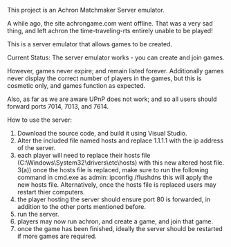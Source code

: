 This project is an Achron Matchmaker Server emulator.

A while ago, the site achrongame.com went offline.
That was a very sad thing, and left achron the time-traveling-rts entirely unable to be played!

This is a server emulator that allows games to be created.

Current Status:
The server emulator works - you can create and join games.

However, games never expire; and remain listed forever.
Additionally games never display the correct number of players in the games, but this is cosmetic only, and games function as expected.

Also, as far as we are aware UPnP does not work; and so all users should forward ports 7014, 7013, and 7614.

How to use the server:
1) Download the source code, and build it using Visual Studio.
2) Alter the included file named hosts and replace 1.1.1.1 with the ip address of the server.
3) each player will need to replace their hosts file (C:\Windows\System32\drivers\etc\hosts) with this new altered host file.
3(a)) once the hosts file is replaced, make sure to run the following command in cmd.exe as admin: 
ipconfig /flushdns
this will apply the new hosts file. Alternatively, once the hosts file is replaced users may restart thier computers.
4) the player hosting the server should ensure port 80 is forwarded, in addition to the other ports mentioned before.
5) run the server.
6) players may now run achron, and create a game, and join that game.
7) once the game has been finished, ideally the server should be restarted if more games are required.
